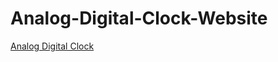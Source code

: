 # Analog-Digital-Clock-Website
[Analog Digital Clock](https://misskalyani.github.io/Analog-Digital-Clock-Website/)



